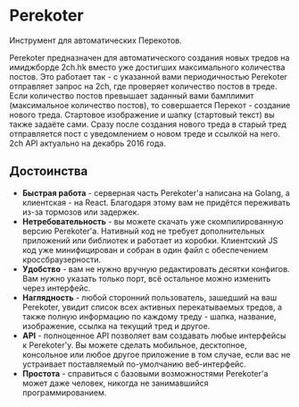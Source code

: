 # Perekoter
Инструмент для автоматических Перекотов.

Perekoter предназначен для автоматического создания новых тредов на имиджборде 2ch.hk вместо уже достигших максимального количества постов. Это работает так - с указанной вами периодичностью Perekoter отправляет запрос на 2ch, где проверяет количество постов в треде. Если количество постов превышает заданный вами бамплимит (максимальное количество постов), то совершается Перекот - создание нового треда. Стартовое изображение и шапку (стартовый текст) вы также задаёте сами. Сразу после создания нового треда в старый тред отправляется пост с уведомлением о новом треде и ссылкой на него.
2ch API актуально на декабрь 2016 года.

## Достоинства
- **Быстрая работа** - серверная часть Perekoter'а написана на Golang, а клиентская - на React. Благодаря этому вам не придётся переживать из-за тормозов или задержек.
- **Нетребовательность** - вы можете скачать уже скомпилированную версию Perekoter'a. Нативный код не требует дополнительных приложений или библиотек и работает из коробки. Клиентский JS код уже минифицирован и собран в один файл с обеспечением кроссбраузерности.
- **Удобство** - вам не нужно вручную редактировать десятки конфигов. Вам нужно указать только порт, всё остальное можно изменить через интерфейс.
- **Наглядность** - любой сторонний пользователь, зашедший на ваш Perekoter, увидит список всех активных перекатываемых тредов, а также полную информацию по каждому треду - шапка, название, изображение, ссылка на текущий тред и другое.
- **API** - полноценное API позволяет вам создавать любые интерфейсы к Perekoter'у. Вы можете сделать мобильное, десктопное, консольное или любое другое приложение в том случае, если вас не устраивает поставляемый по-умолчанию веб-интерфейс.
- **Простота** - справиться с базовыми возможностями Perekoter'a может даже человек, никогда не занимавшийся программированием.
